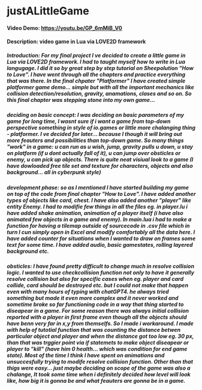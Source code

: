 # justALittleGame
#### Video Demo:  <https://youtu.be/GP_6mMiB_V0>
#### Description: video game in Lua via LOVE2D framework

##### Introduction: For my final project I ve decided to create a little game in Lua via LOVE2D framework. I had to taught myself how to write in Lua langugage. I did it so by great step by step tutorial on Sheepolution "How to Love". I have went through all the chapters and practice everything that was there. In the final chpater "Platformer" I have created simple platformer game demo... simple but with all the important mechanics like collision detection/resolution, gravity, anamations, clases and so on. So this final chapter was stepping stone into my own game...
##### deciding on basic concept: I was deciding on basic parameters of my game for long time, I wasnt sure if i want a game from top-down perspective something in style of io.games or little more chalanging thing - platformer. I ve decided for later... because I though it will bring out more feauters and possibilities than top-down game. So many things "work" in a game: u can run as u wish, jump, gravity pulls u down, u stay on platform (if u dont actually fall of it), u can jump over obsticles or enemy, u can pick up objects. There is quite neat visiual look to a game (I have dowloaded free tile set and texture for characters, objects and also background... all in cyberpunk style)
##### development phase: so as I mentioned I have started building my game on top of the code from final chapter "How to Love". I have added another types of objects like card, chest. I have also added another "player" like entity Enemy. I had to modifie few things in all the files eg. in player.lu i have added shake animation, animation of a player itself (i have also animated few objects in a game and enemy). In main.lua i had to make a function for having a tilemap outside of sourcecode in .csv file which in turn I cun simply open in Excel and modify comfortably all the data here. I have added counter for situations when I wanted to draw on frames some text for some time. I have added audio, basic gamestates, rolling layered background etc.
##### obsticles: I have found pretty difficult to change much in resolve collision logic. I wanted to use checkcollision function not only to have it generally resolve collision but also for specific cases when eg. player and card collide, card should be destroyed etc. but I could not make that happen even with many hours of typing with chatGPT4. he always tried something but made it even more complex and it never worked and sometime broke so far functioning code in a way that thing started to diseapear in a game. For some reason there was always initial collision reported with a player in first frame even though all the objects should have benn very far in x,y from themselfs. So I made i workaround. I made with help of tutotial function that was counting the distance betwen particular object and player and when the distance got too low eg. 30 px, than that was trggier point via if statemets to make object diseapear or player to "kill" (have him 0 health... which was condition for end game state). Most of the time I think I have spent on animations and unsuccesfully trying to modife resolve collision function. Other than that thigs were easy... just maybe deciding on scope of the game was also a chalange, It took some time when i definitely decided how level will look like, how big it is gonna be and what feauters are gonna be in a game.

